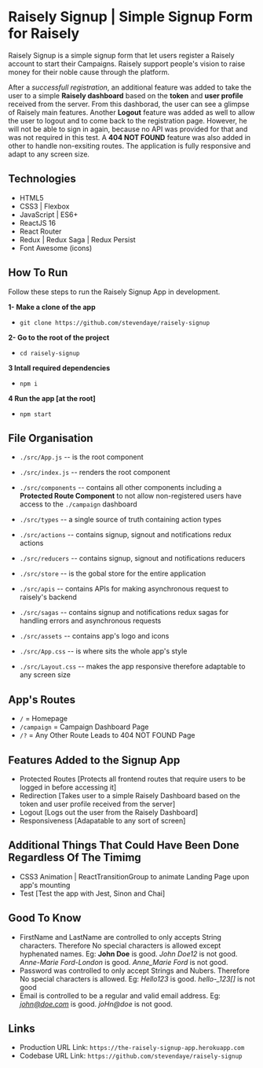 # Raisely Signup | Simple Signup Form for Raisely
Raisely Signup is a simple signup form that let users register a Raisely account to start their Campaigns. Raisely support people's vision to raise money for their noble cause through the platform.

After a *successfull registration*, an additional feature was added to take the user to a simple **Raisely dashboard** based on the **token** and **user profile** received from the server. From this dashborad, the user can see a glimpse of Raisely main features. Another **Logout** feature was added as well to allow the user to logout and to come back to the registration page. However, he will not be able to sign in again, because no API was provided for that and was not required in this test. A **404 NOT FOUND** feature was also added in other to handle non-exsiting routes. The application is fully responsive and adapt to any screen size.

## Technologies
- HTML5
- CSS3 | Flexbox
- JavaScript | ES6+
- ReactJS 16
- React Router
- Redux | Redux Saga | Redux Persist
- Font Awesome (icons)

## How To Run
Follow these steps to run the Raisely Signup App in development.

**1- Make a clone of the app**
  * `git clone https://github.com/stevendaye/raisely-signup`

**2- Go to the root of the project**
  * `cd raisely-signup`

**3 Intall required dependencies**
 * `npm i`

**4 Run the app [at the root]**
 * `npm start`

## File Organisation
 - `./src/App.js` -- is the root component
 - `./src/index.js` -- renders the root component

 - `./src/components` -- contains all other components including a **Protected Route Component** to not allow non-registered users have access to the `./campaign` dashboard
 - `./src/types` -- a single source of truth containing action types
 - `./src/actions` -- contains signup, signout and notifications redux actions
 - `./src/reducers` -- contains signup, signout and notifications reducers
 - `./src/store` -- is the gobal store for the entire application
 - `./src/apis` -- contains APIs for making asynchronous request to raisely's backend
 - `./src/sagas` -- contains signup and notifications redux sagas for handling errors and asynchronous requests

 - `./src/assets` -- contains app's logo and icons
 - `./src/App.css` -- is where sits the whole app's style
 - `./src/Layout.css` -- makes the app responsive therefore adaptable to any screen size

## App's Routes
 - `/` = Homepage
 - `/campaign` = Campaign Dashboard Page
 - `/?` = Any Other Route Leads to 404 NOT FOUND Page

## Features Added to the Signup App
 - Protected Routes [Protects all frontend routes that require users to be logged in before accessing it]
 - Redirection [Takes user to a simple Raisely Dashboard based on the token and user profile received from the server]
 - Logout [Logs out the user from the Raisely Dashboard]
 - Responsiveness [Adapatable to any sort of screen]

## Additional Things That Could Have Been Done Regardless Of The Timimg
 - CSS3 Animation | ReactTransitionGroup to animate Landing Page upon app's mounting
 - Test [Test the app with Jest, Sinon and Chai]

## Good To Know
 - FirstName and LastName are controlled to only accepts String characters. Therefore No special characters is allowed except hyphenated names. Eg: **John Doe** is good. *John Doe12* is not good. *Anne-Marie Ford-London* is good. *Anne_Marie Ford* is not good.
 - Password was controlled to only accept Strings and Nubers. Therefore No special characters is allowed. Eg: *Hello123* is good. *hello-_123[]* is not good
 - Email is controlled to be a regular and valid email address. Eg: *john@doe.com* is good. *joHn@doe* is not good.

## Links
 - Production URL Link: `https://the-raisely-signup-app.herokuapp.com`
 - Codebase URL Link: `https://github.com/stevendaye/raisely-signup`

